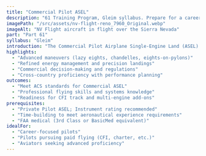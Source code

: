 ```yaml
---
title: "Commercial Pilot ASEL"
description: "61 Training Program, Gleim syllabus. Prepare for a career in aviation. Train to the standards required for paid flying and advanced pilot proficiency."
imagePath: "/src/assets/nv-flight-reno_7960_Original.webp"
imageAlt: "NV Flight aircraft in flight over the Sierra Nevada"
part: "Part 61"
syllabus: "Gleim"
introduction: "The Commercial Pilot Airplane Single-Engine Land (ASEL) certificate is a significant milestone for pilots aspiring to turn their passion for flying into a professional career. This advanced training program is designed to equip you with the skills, knowledge, and experience necessary to operate as a commercial pilot, meeting the rigorous standards set by the FAA. Throughout the course, you'll engage in intensive flight training that emphasizes precision, advanced maneuvers, and complex flight operations. Our experienced instructors will guide you through scenarios that simulate real-world commercial flying, including cross-country navigation, emergency procedures, and high-performance aircraft handling. By the end of this program, you'll be prepared to pass the FAA Commercial Pilot Knowledge Test and Practical Test, positioning you for opportunities in various aviation careers."
highlights:
  - "Advanced maneuvers (lazy eights, chandelles, eights-on-pylons)"
  - "Refined energy management and precision landings"
  - "Commercial decision-making and regulations"
  - "Cross-country proficiency with performance planning"
outcomes:
  - "Meet ACS standards for Commercial ASEL"
  - "Professional flying skills and systems knowledge"
  - "Readiness for CFI track and multi-engine add-ons"
prerequisites:
  - "Private Pilot ASEL; Instrument rating recommended"
  - "Time-building to meet aeronautical experience requirements"
  - "FAA medical (3rd Class or BasicMed equivalent)"
idealFor:
  - "Career-focused pilots"
  - "Pilots pursuing paid flying (CFI, charter, etc.)"
  - "Aviators seeking advanced proficiency"
---
```

